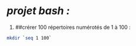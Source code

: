 # *projet bash :*

1.  ##crérer 100 répertoires numérotés de 1 à 100 :

```sh
mkdir `seq 1 100`
```
